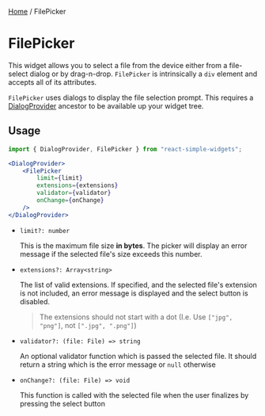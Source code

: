 [Home](../../../README.md) / FilePicker

# FilePicker

This widget allows you to select a file from the device either from a file-select dialog or by drag-n-drop. `FilePicker` is intrinsically a `div` element and accepts all of its attributes.

`FilePicker` uses dialogs to display the file selection prompt. This requires a [DialogProvider](../dialog-provider/dialog-provider-usage.md) ancestor to be available up your widget tree.

## Usage

```jsx
import { DialogProvider, FilePicker } from "react-simple-widgets";

<DialogProvider>
	<FilePicker
        limit={limit}
        extensions={extensions}
        validator={validator}
        onChange={onChange}
    />
</DialogProvider>
```

- `limit?: number`

  This is the maximum file size **in bytes**. The picker will display an error message if the selected file's size exceeds this number.

- `extensions?: Array<string>`

  The list of valid extensions. If specified, and the selected file's extension is not included, an error message is displayed and the select button is disabled.

  > The extensions should not start with a dot (I.e. Use `["jpg", "png"]`, not `[".jpg", ".png"]`)

-   `validator?: (file: File) => string`

    An optional validator function which is passed the selected file. It should return a string which is the error message or `null` otherwise
    
-   `onChange?: (file: File) => void`

    This function is called with the selected file when the user finalizes by pressing the select button
